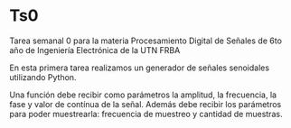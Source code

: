 # Ts0
Tarea semanal 0 para la materia Procesamiento Digital de Señales de 6to año de Ingeniería Electrónica
de la UTN FRBA

En esta primera tarea realizamos un generador de señales senoidales utilizando Python.

Una función debe recibir como parámetros la amplitud, la frecuencia, la fase y valor
de contínua de la señal. Además debe recibir los parámetros para poder muestrearla:
frecuencia de muestreo y cantidad de muestras.
